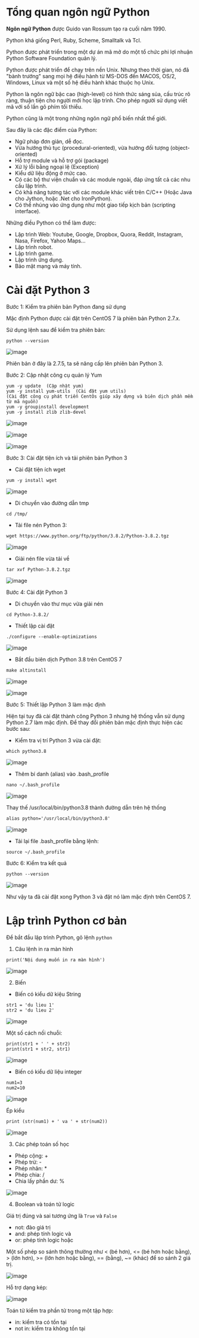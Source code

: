 # Tổng quan ngôn ngữ Python

**Ngôn ngữ Python** được Guido van Rossum tạo ra cuối năm 1990. 

Python khá giống Perl, Ruby, Scheme, Smalltalk và Tcl. 

Python được phát triển trong một dự án mã mở do một tổ chức phi lợi nhuận Python Software Foundation quản lý. 

Python được phát triển để chạy trên nền Unix. Nhưng theo thời gian, nó đã "bành trướng" sang mọi hệ điều hành từ MS-DOS đến MACOS, OS/2, Windows, Linux và một số hệ điều hành khác thuộc họ Unix.

Python là ngôn ngữ bậc cao (high-level) có hình thức sáng sủa, cấu trúc rõ ràng, thuận tiện cho người mới học lập trình. Cho phép người sử dụng viết mã với số lần gõ phím tối thiểu. 

Python cũng là một trong những ngôn ngữ phổ biến nhất thế giới.

Sau đây là các đặc điểm của Python:
- Ngữ pháp đơn giản, dễ đọc.
- Vừa hướng thủ tục (procedural-oriented), vừa hướng đối tượng (object-oriented)
- Hỗ trợ module và hỗ trợ gói (package)
- Xử lý lỗi bằng ngoại lệ (Exception)
- Kiểu dữ liệu động ở mức cao.
- Có các bộ thư viện chuẩn và các module ngoài, đáp ứng tất cả các nhu cầu lập trình.
- Có khả năng tương tác với các module khác viết trên C/C++ (Hoặc Java cho Jython, hoặc .Net cho IronPython).
- Có thể nhúng vào ứng dụng như một giao tiếp kịch bản (scripting interface).

Những điều Python có thể làm được:
- Lập trình Web: Youtube, Google, Dropbox, Quora, Reddit, Instagram, Nasa, Firefox, Yahoo Maps...
- Lập trình robot.
- Lập trình game.
- Lập trình ứng dụng.
- Bảo mật mạng và máy tính. 

# Cài đặt Python 3

Bước 1: Kiểm tra phiên bản Python đang sử dụng

Mặc định Python được cài đặt trên CentOS 7 là phiên bản Python 2.7.x. 

Sử dụng lệnh sau để kiểm tra phiên bản:
```
python --version
```

![image](https://user-images.githubusercontent.com/111716161/189559414-664bc7fe-8b13-4429-8840-2211baea931c.png)

Phiên bản ở đây là 2.7.5, ta sẽ nâng cấp lên phiên bản Python 3.

Bước 2: Cập nhật công cụ quản lý Yum

```
yum -y update  (Cập nhật yum)
yum -y install yum-utils  (Cài đặt yum utils)
(Cài đặt công cụ phát triển CentOs giúp xây dựng và biên dịch phần mềm từ mã nguồn)
yum -y groupinstall development 
yum -y install zlib zlib-devel
```

![image](https://user-images.githubusercontent.com/111716161/189559855-b21e0c64-a55d-45a7-a817-8ea0b0e2da3c.png)

![image](https://user-images.githubusercontent.com/111716161/189559892-0e0adf66-7c3d-4446-8b77-760d51e3bbcd.png)

![image](https://user-images.githubusercontent.com/111716161/189560673-3b956a49-142d-41a6-a4d3-0f3000e198fc.png)

Bước 3: Cài đặt tiện ích và tải phiên bản Python 3

- Cài đặt tiện ích wget

```
yum -y install wget
```

![image](https://user-images.githubusercontent.com/111716161/189560803-d1bb0ac0-c73d-406d-9b94-347c11b0f2c4.png)

- Di chuyển vào đường dẫn tmp

```
cd /tmp/
```

- Tải file nén Python 3:

```
wget https://www.python.org/ftp/python/3.8.2/Python-3.8.2.tgz
```

![image](https://user-images.githubusercontent.com/111716161/189560983-120997fe-a54e-41ff-a98a-4124ac65783d.png)

- Giải nén file vừa tải về

```
tar xvf Python-3.8.2.tgz
```

![image](https://user-images.githubusercontent.com/111716161/189561075-3d65b08b-0b12-445f-ac8a-ff07b905f69c.png)

Bước 4: Cài đặt Python 3

- Di chuyển vào thư mục vừa giải nén

```
cd Python-3.8.2/
```

- Thiết lập cài đặt

```
./configure --enable-optimizations
```

![image](https://user-images.githubusercontent.com/111716161/189561335-ef1149b0-d17a-4532-a9ff-4ebb520cc9d6.png)

- Bắt đầu biên dịch Python 3.8 trên CentOS 7 

```
make altinstall
```

![image](https://user-images.githubusercontent.com/111716161/189561353-cfb46f32-678c-4ca2-8b38-f4aa135a96b2.png)

![image](https://user-images.githubusercontent.com/111716161/189561592-3a9f3e76-45b9-4f35-9479-f2856dfe45e3.png)

Bước 5: Thiết lập Python 3 làm mặc định

Hiện tại tuy đã cài đặt thành công Python 3 nhưng hệ thống vẫn sử dụng Python 2.7 làm mặc định. Để thay đổi phiên bản mặc định thực hiện các bước sau:

- Kiểm tra vị trí Python 3 vừa cài đặt:

```
which python3.8
```

![image](https://user-images.githubusercontent.com/111716161/189561623-ccde5728-babc-4fd6-a8a3-dbb31a73a47e.png)

- Thêm bí danh (alias) vào .bash_profile

```
nano ~/.bash_profile
```

![image](https://user-images.githubusercontent.com/111716161/189561754-d33680c0-16c2-4246-8555-1e4fcc33d700.png)

Thay thế /usr/local/bin/python3.8 thành đường dẫn trên hệ thống

```
alias python='/usr/local/bin/python3.8'
```

![image](https://user-images.githubusercontent.com/111716161/189562044-10912279-e2fc-4c48-8507-d13d4717b016.png)

- Tải lại file .bash_profile bằng lệnh:

```
source ~/.bash_profile
```

Bước 6: Kiểm tra kết quả

```
python --version
```

![image](https://user-images.githubusercontent.com/111716161/189562357-f27fc5c9-7c23-401b-a2cf-ac0b03934d5c.png)

Như vậy ta đã cài đặt xong Python 3 và đặt nó làm mặc định trên CentOS 7.

# Lập trình Python cơ bản

Để bắt đầu lập trình Python, gõ lệnh `python`

1. Câu lệnh in ra màn hình

```
print('Nội dung muốn in ra màn hình')
```

![image](https://user-images.githubusercontent.com/111716161/189563303-392ae39b-7be9-4a3f-801d-7bcfd4c1cdd9.png)

2. Biến

- Biến có kiểu dữ kiệu String

```
str1 = 'du lieu 1'
str2 = 'du lieu 2'
```

![image](https://user-images.githubusercontent.com/111716161/189563750-7660373c-53bf-4e60-b4f2-d7d7db15deac.png)

Một số cách nối chuỗi:

```
print(str1 + ' ' + str2)
print(str1 + str2, str1)
```

![image](https://user-images.githubusercontent.com/111716161/189564023-6398a48a-f623-49ce-9e38-07fd238aff75.png)

- Biến có kiểu dữ liệu integer

```
num1=3
num2=10
```

![image](https://user-images.githubusercontent.com/111716161/189564372-84a5e6da-bd24-44e1-add8-7da631d727ae.png)

Ép kiểu

```
print (str(num1) + ' va ' + str(num2))
```

![image](https://user-images.githubusercontent.com/111716161/189564410-bc036f11-244f-45a4-ba9d-ea28c75e8959.png)

3. Các phép toán số học 

- Phép cộng: +
- Phép trừ: -
- Phép nhân: *
- Phép chia: /
- Chia lấy phần dư: %

![image](https://user-images.githubusercontent.com/111716161/189565183-babfb1b2-0179-4c4f-afb4-c9fc647f8942.png)

4. Boolean và toán tử logic

Giá trị đúng và sai tương ứng là `True` và `False`

- not: đảo giá trị
- and: phép tính logic và
- or: phép tính logic hoặc

Một số phép so sánh thông thường như < (bé hơn), <= (bé hơn hoặc bằng), > (lớn hơn), >= (lớn hơn hoặc bằng), == (bằng), ~= (khác) để so sánh 2 giá trị.

![image](https://user-images.githubusercontent.com/111716161/189565737-92a33981-ce5f-48a6-a0bf-0eadef808caa.png)

Hỗ trợ dạng kép:

![image](https://user-images.githubusercontent.com/111716161/189565642-11556cfe-ec9a-43f8-ba5c-f678faee5f0c.png)

Toán tử kiểm tra phần tử trong một tập hợp: 

- in: kiểm tra có tồn tại
- not in: kiểm tra không tồn tại




